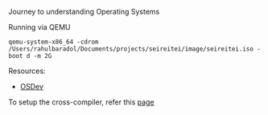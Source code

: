 Journey to understanding Operating Systems

Running via QEMU
```
qemu-system-x86_64 -cdrom /Users/rahulbaradol/Documents/projects/seireitei/image/seireitei.iso -boot d -m 2G
```

Resources: 
- [OSDev](https://wiki.osdev.org/Expanded_Main_Page)

To setup the cross-compiler, refer this [page](https://wiki.osdev.org/GCC_Cross-Compiler)